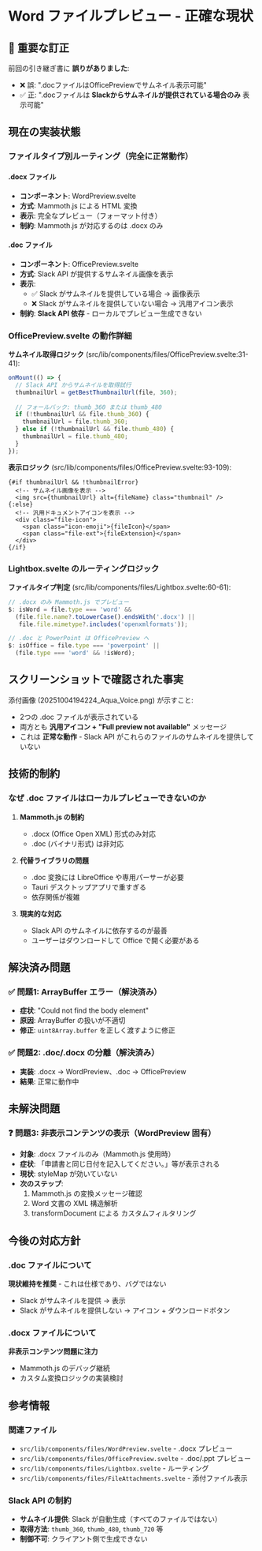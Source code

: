 # Word ファイルプレビュー - 正確な現状

## 📌 重要な訂正

前回の引き継ぎ書に **誤りがありました**:
- ❌ 誤: ".docファイルはOfficePreviewでサムネイル表示可能"
- ✅ 正: ".docファイルは **Slackからサムネイルが提供されている場合のみ** 表示可能"

## 現在の実装状態

### ファイルタイプ別ルーティング（完全に正常動作）

#### .docx ファイル
- **コンポーネント**: WordPreview.svelte
- **方式**: Mammoth.js による HTML 変換
- **表示**: 完全なプレビュー（フォーマット付き）
- **制約**: Mammoth.js が対応するのは .docx のみ

#### .doc ファイル  
- **コンポーネント**: OfficePreview.svelte
- **方式**: Slack API が提供するサムネイル画像を表示
- **表示**: 
  - ✅ Slack がサムネイルを提供している場合 → 画像表示
  - ❌ Slack がサムネイルを提供していない場合 → 汎用アイコン表示
- **制約**: **Slack API 依存** - ローカルでプレビュー生成できない

### OfficePreview.svelte の動作詳細

**サムネイル取得ロジック** (src/lib/components/files/OfficePreview.svelte:31-41):
```javascript
onMount(() => {
  // Slack API からサムネイルを取得試行
  thumbnailUrl = getBestThumbnailUrl(file, 360);
  
  // フォールバック: thumb_360 または thumb_480
  if (!thumbnailUrl && file.thumb_360) {
    thumbnailUrl = file.thumb_360;
  } else if (!thumbnailUrl && file.thumb_480) {
    thumbnailUrl = file.thumb_480;
  }
});
```

**表示ロジック** (src/lib/components/files/OfficePreview.svelte:93-109):
```svelte
{#if thumbnailUrl && !thumbnailError}
  <!-- サムネイル画像を表示 -->
  <img src={thumbnailUrl} alt={fileName} class="thumbnail" />
{:else}
  <!-- 汎用ドキュメントアイコンを表示 -->
  <div class="file-icon">
    <span class="icon-emoji">{fileIcon}</span>
    <span class="file-ext">{fileExtension}</span>
  </div>
{/if}
```

### Lightbox.svelte のルーティングロジック

**ファイルタイプ判定** (src/lib/components/files/Lightbox.svelte:60-61):
```javascript
// .docx のみ Mammoth.js でプレビュー
$: isWord = file.type === 'word' && 
  (file.file.name?.toLowerCase().endsWith('.docx') || 
   file.file.mimetype?.includes('openxmlformats'));

// .doc と PowerPoint は OfficePreview へ
$: isOffice = file.type === 'powerpoint' || 
  (file.type === 'word' && !isWord);
```

## スクリーンショットで確認された事実

添付画像 (20251004194224_Aqua_Voice.png) が示すこと:
- 2つの .doc ファイルが表示されている
- 両方とも **汎用アイコン + "Full preview not available"** メッセージ
- これは **正常な動作** - Slack API がこれらのファイルのサムネイルを提供していない

## 技術的制約

### なぜ .doc ファイルはローカルプレビューできないのか

1. **Mammoth.js の制約**
   - .docx (Office Open XML) 形式のみ対応
   - .doc (バイナリ形式) は非対応

2. **代替ライブラリの問題**
   - .doc 変換には LibreOffice や専用パーサーが必要
   - Tauri デスクトップアプリで重すぎる
   - 依存関係が複雑

3. **現実的な対応**
   - Slack API のサムネイルに依存するのが最善
   - ユーザーはダウンロードして Office で開く必要がある

## 解決済み問題

### ✅ 問題1: ArrayBuffer エラー（解決済み）
- **症状**: "Could not find the body element"
- **原因**: ArrayBuffer の扱いが不適切
- **修正**: `uint8Array.buffer` を正しく渡すように修正

### ✅ 問題2: .doc/.docx の分離（解決済み）
- **実装**: .docx → WordPreview、.doc → OfficePreview
- **結果**: 正常に動作中

## 未解決問題

### ❓ 問題3: 非表示コンテンツの表示（WordPreview 固有）
- **対象**: .docx ファイルのみ（Mammoth.js 使用時）
- **症状**: 「申請書と同じ日付を記入してください。」等が表示される
- **現状**: styleMap が効いていない
- **次のステップ**:
  1. Mammoth.js の変換メッセージ確認
  2. Word 文書の XML 構造解析
  3. transformDocument による カスタムフィルタリング

## 今後の対応方針

### .doc ファイルについて
**現状維持を推奨** - これは仕様であり、バグではない
- Slack がサムネイルを提供 → 表示
- Slack がサムネイルを提供しない → アイコン + ダウンロードボタン

### .docx ファイルについて
**非表示コンテンツ問題に注力**
- Mammoth.js のデバッグ継続
- カスタム変換ロジックの実装検討

## 参考情報

### 関連ファイル
- `src/lib/components/files/WordPreview.svelte` - .docx プレビュー
- `src/lib/components/files/OfficePreview.svelte` - .doc/.ppt プレビュー
- `src/lib/components/files/Lightbox.svelte` - ルーティング
- `src/lib/components/files/FileAttachments.svelte` - 添付ファイル表示

### Slack API の制約
- **サムネイル提供**: Slack が自動生成（すべてのファイルではない）
- **取得方法**: `thumb_360`, `thumb_480`, `thumb_720` 等
- **制御不可**: クライアント側で生成できない
